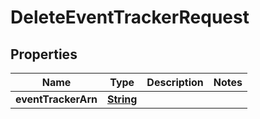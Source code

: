 

# DeleteEventTrackerRequest


## Properties

| Name | Type | Description | Notes |
|------------ | ------------- | ------------- | -------------|
|**eventTrackerArn** | [**String**](String.md) |  |  |



